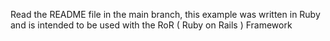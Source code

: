 Read the README file in the main branch, this example was written in Ruby and is intended to be used with the RoR ( Ruby on Rails ) Framework
